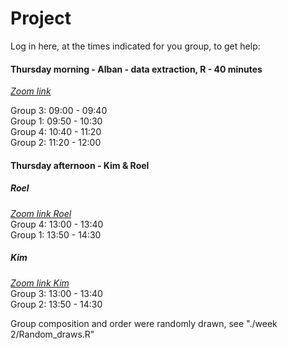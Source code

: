 # Project

Log in here, at the times indicated for you group, to get help: 

#### Thursday morning - Alban - data extraction, R - 40 minutes
[_Zoom link_](https://us04web.zoom.us/j/4253956239?pwd=eFQ0NmFqbnZlNHZRVG54NjVTdWRYUT09)

Group 3: 09:00 - 09:40  
Group 1: 09:50 - 10:30  
Group 4: 10:40 - 11:20  
Group 2: 11:20 - 12:00  


#### Thursday afternoon - Kim & Roel
##### Roel
[_Zoom link Roel_](https://us04web.zoom.us/j/4253956239?pwd=eFQ0NmFqbnZlNHZRVG54NjVTdWRYUT09)  
Group 4: 13:00 - 13:40  
Group 1: 13:50 - 14:30

##### Kim
[_Zoom link Kim_](https://uwmadison.zoom.us/j/99061447791)  
Group 3: 13:00 - 13:40  
Group 2: 13:50 - 14:30

Group composition and order were randomly drawn, see "./week 2/Random_draws.R"
